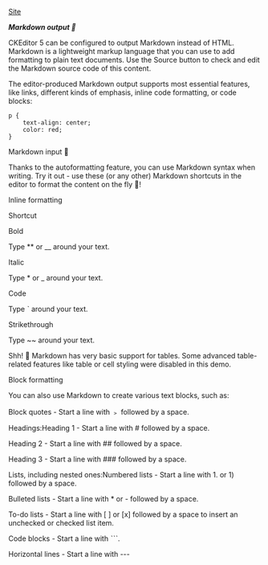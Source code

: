 [Site](https://onlinemarkdowneditor.dev/)

***Markdown output 🛫***

CKEditor 5 can be configured to output Markdown instead of HTML. Markdown is a lightweight markup language that you can use to add formatting to plain text documents. Use the Source button to check and edit the Markdown source code of this content.

The editor-produced Markdown output supports most essential features, like links, different kinds of emphasis, inline code formatting, or code blocks:

    p {
        text-align: center;
        color: red;
    }

Markdown input 🛬

Thanks to the autoformatting feature, you can use Markdown syntax when writing. Try it out - use these (or any other) Markdown shortcuts in the editor to format the content on the fly 🚀!

Inline formatting

Shortcut

Bold

Type ** or __ around your text.

Italic

Type * or _ around your text.

Code

Type ˋ around your text.

Strikethrough

Type ~~ around your text.

Shh! 🤫 Markdown has very basic support for tables. Some advanced table-related features like table or cell styling were disabled in this demo.

Block formatting

You can also use Markdown to create various text blocks, such as:

Block quotes - Start a line with ﹥ followed by a space.

Headings:Heading 1 - Start a line with # followed by a space.

Heading 2 - Start a line with ## followed by a space.

Heading 3 - Start a line with ### followed by a space.

Lists, including nested ones:Numbered lists - Start a line with 1. or 1) followed by a space.

Bulleted lists - Start a line with * or - followed by a space.

To-do lists - Start a line with [ ] or [x] followed by a space to insert an unchecked or checked list item.

Code blocks - Start a line with ˋˋˋ.

Horizontal lines - Start a line with ---
